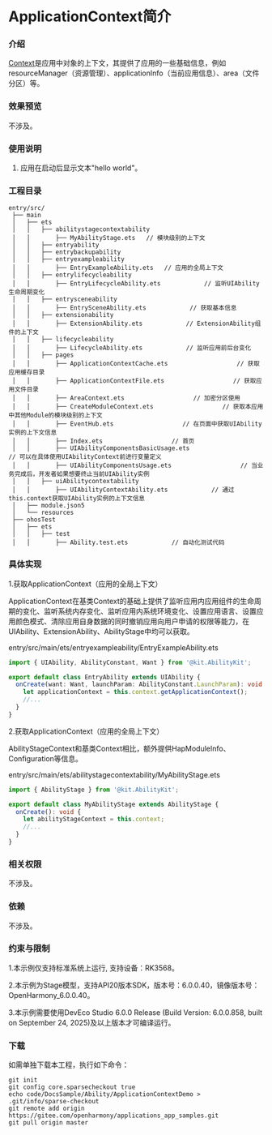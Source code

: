 # ApplicationContext简介

### 介绍

[Context](https://gitcode.com/openharmony/docs/blob/master/zh-cn/application-dev/reference/apis-ability-kit/js-apis-inner-application-context.md)是应用中对象的上下文，其提供了应用的一些基础信息，例如resourceManager（资源管理）、applicationInfo（当前应用信息）、area（文件分区）等。

### 效果预览

不涉及。
### 使用说明

1. 应用在启动后显示文本"hello world"。

### 工程目录

```
entry/src/
 ├── main
 │   ├── ets
 │   │   ├── abilitystagecontextability
 │   │       ├── MyAbilityStage.ets   // 模块级别的上下文
 │   │   ├── entryability
 │   │   ├── entrybackupability
 │   │   ├── entryexampleability
 │   │       ├── EntryExampleAbility.ets   // 应用的全局上下文
 │   │   ├── entrylifecycleability
 │   │       ├── EntryLifecycleAbility.ets            // 监听UIAbility生命周期变化
 │   │   ├── entrysceneability
 │   │       ├── EntrySceneAbility.ets            // 获取基本信息
 │   │   ├── extensionability
 │   │       ├── ExtensionAbility.ets            // ExtensionAbility组件的上下文
 │   │   ├── lifecycleability
 │   │       ├── LifecycleAbility.ets            // 监听应用前后台变化
 │   │   ├── pages
 │   │       ├── ApplicationContextCache.ets                   // 获取应用缓存目录
 │   │       ├── ApplicationContextFile.ets                   // 获取应用文件目录
 │   │       ├── AreaContext.ets                   // 加密分区使用
 │   │       ├── CreateModuleContext.ets                   // 获取本应用中其他Module的模块级别的上下文
 │   │       ├── EventHub.ets                   // 在页面中获取UIAbility实例的上下文信息
 │   │       ├── Index.ets                   // 首页
 │   │       ├── UIAbilityComponentsBasicUsage.ets                   // 可以在具体使用UIAbilityContext前进行变量定义
 │   │       ├── UIAbilityComponentsUsage.ets                   // 当业务完成后，开发者如果想要终止当前UIAbility实例
 │   │   ├── uiAbilitycontextability
 │   │       ├── UIAbilityContextAbility.ets            // 通过this.context获取UIAbility实例的上下文信息
 │   ├── module.json5
 │   └── resources
 ├── ohosTest
 │   ├── ets
 │   │   ├── test
 │   │       ├── Ability.test.ets            // 自动化测试代码
```
### 具体实现

1.获取ApplicationContext（应用的全局上下文）

ApplicationContext在基类Context的基础上提供了监听应用内应用组件的生命周期的变化、监听系统内存变化、监听应用内系统环境变化、设置应用语言、设置应用颜色模式、清除应用自身数据的同时撤销应用向用户申请的权限等能力，在UIAbility、ExtensionAbility、AbilityStage中均可以获取。

entry/src/main/ets/entryexampleability/EntryExampleAbility.ets

```ts
import { UIAbility, AbilityConstant, Want } from '@kit.AbilityKit';

export default class EntryAbility extends UIAbility {
  onCreate(want: Want, launchParam: AbilityConstant.LaunchParam): void {
    let applicationContext = this.context.getApplicationContext();
    //...
  }
}
```

2.获取ApplicationContext（应用的全局上下文）

AbilityStageContext和基类Context相比，额外提供HapModuleInfo、Configuration等信息。

entry/src/main/ets/abilitystagecontextability/MyAbilityStage.ets

```ts
import { AbilityStage } from '@kit.AbilityKit';

export default class MyAbilityStage extends AbilityStage {
  onCreate(): void {
    let abilityStageContext = this.context;
    //...
  }
}
```
### 相关权限

不涉及。

### 依赖

不涉及。

### 约束与限制

1.本示例仅支持标准系统上运行, 支持设备：RK3568。

2.本示例为Stage模型，支持API20版本SDK，版本号：6.0.0.40，镜像版本号：OpenHarmony_6.0.0.40。

3.本示例需要使用DevEco Studio 6.0.0 Release (Build Version: 6.0.0.858, built on September 24, 2025)及以上版本才可编译运行。

### 下载

如需单独下载本工程，执行如下命令：

```
git init
git config core.sparsecheckout true
echo code/DocsSample/Ability/ApplicationContextDemo > .git/info/sparse-checkout
git remote add origin https://gitee.com/openharmony/applications_app_samples.git
git pull origin master
```
